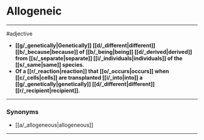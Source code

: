 # Allogeneic
---
#adjective
- **[[g/_genetically|Genetically]] [[d/_different|different]] [[b/_because|because]] of [[b/_being|being]] [[d/_derived|derived]] from [[s/_separate|separate]] [[i/_individuals|individuals]] of the [[s/_same|same]] species.**
- **Of a [[r/_reaction|reaction]] that [[o/_occurs|occurs]] when [[c/_cells|cells]] are transplanted [[i/_into|into]] a [[g/_genetically|genetically]] [[d/_different|different]] [[r/_recipient|recipient]].**
---
### Synonyms
- [[a/_allogeneous|allogeneous]]
---
